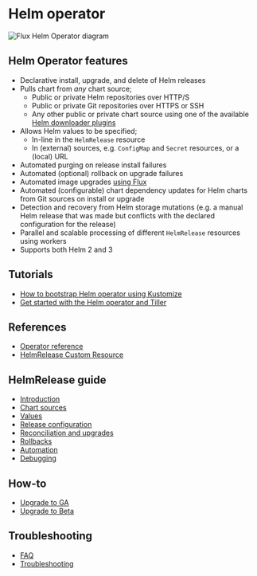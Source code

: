 # Helm operator

![Flux Helm Operator diagram](_files/fluxcd-helm-operator-diagram.png)

## Helm Operator features

* Declarative install, upgrade, and delete of Helm releases
* Pulls chart from _any_ chart source;
    * Public or private Helm repositories over HTTP/S
    * Public or private Git repositories over HTTPS or SSH
    * Any other public or private chart source using one of the available
      [Helm downloader plugins](https://helm.sh/docs/topics/plugins/#downloader-plugins)
* Allows Helm values to be specified;
    * In-line in the `HelmRelease` resource
    * In (external) sources, e.g. `ConfigMap` and `Secret` resources,
      or a (local) URL
* Automated purging on release install failures
* Automated (optional) rollback on upgrade failures
* Automated image upgrades [using Flux](https://docs.fluxcd.io/en/stable/references/helm-operator-integration.html)
* Automated (configurable) chart dependency updates for Helm charts
  from Git sources on install or upgrade
* Detection and recovery from Helm storage mutations
  (e.g. a manual Helm release that was made but conflicts with the
  declared configuration for the release)
* Parallel and scalable processing of different `HelmRelease` resources
  using workers
* Supports both Helm 2 and 3


## Tutorials

- [How to bootstrap Helm operator using Kustomize](tutorials/get-started-kustomize.md)
- [Get started with the Helm operator and Tiller](tutorials/get-started.md)

## References

- [Operator reference](references/operator.md)
- [HelmRelease Custom Resource](references/helmrelease-custom-resource.md)

## HelmRelease guide

- [Introduction](helmrelease-guide/introduction.md)
- [Chart sources](helmrelease-guide/chart-sources.md)
- [Values](helmrelease-guide/values.md)
- [Release configuration](helmrelease-guide/release-configuration.md)
- [Reconciliation and upgrades](helmrelease-guide/reconciliation-and-upgrades.md)
- [Rollbacks](helmrelease-guide/rollbacks.md)
- [Automation](helmrelease-guide/automation.md)
- [Debugging](helmrelease-guide/debugging.md)

## How-to

- [Upgrade to GA](how-to/upgrade-to-ga.md)
- [Upgrade to Beta](how-to/upgrade-to-beta.md)


## Troubleshooting

- [FAQ](faq.md)
- [Troubleshooting](troubleshooting.md)
